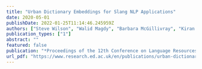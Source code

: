 ```yaml
---
title: "Urban Dictionary Embeddings for Slang NLP Applications"
date: 2020-05-01
publishDate: 2022-01-25T11:14:46.245959Z
authors: ["Steve Wilson", "Walid Magdy", "Barbara McGillivray", "Kiran Garimella", "Gareth Tyson"]
publication_types: ["1"]
abstract: ""
featured: false
publication: "*Proceedings of the 12th Conference on Language Resources and Evaluation (LREC 2020)*"
url_pdf: "https://www.research.ed.ac.uk/en/publications/urban-dictionary-embeddings-for-slang-nlp-applications"
---
```


